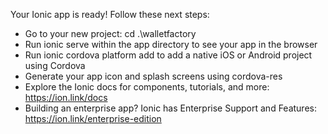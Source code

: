 Your Ionic app is ready! Follow these next steps:

- Go to your new project: cd .\walletfactory
- Run ionic serve within the app directory to see your app in the browser
- Run ionic cordova platform add to add a native iOS or Android project using Cordova
- Generate your app icon and splash screens using cordova-res
- Explore the Ionic docs for components, tutorials, and more: https://ion.link/docs
- Building an enterprise app? Ionic has Enterprise Support and Features: https://ion.link/enterprise-edition